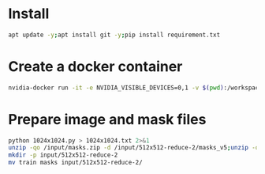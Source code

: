 # Install
```sh
apt update -y;apt install git -y;pip install requirement.txt
```

# Create a docker container
```sh
nvidia-docker run -it -e NVIDIA_VISIBLE_DEVICES=0,1 -v $(pwd):/workspace -v $(pwd)/input:/input pytorch/pytorch:1.7.0-cuda11.0-cudnn8-runtime /bin/bash
```

# Prepare image and mask files
```sh
python 1024x1024.py > 1024x1024.txt 2>&1
unzip -qo /input/masks.zip -d /input/512x512-reduce-2/masks_v5;unzip -qo /input/train.zip -d /input/512x512-reduce-2/train_v5
mkdir -p input/512x512-reduce-2
mv train masks input/512x512-reduce-2/
```
